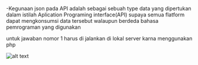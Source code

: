 -Kegunaan json pada API adalah sebagai sebuah type data yang dipertukan dalam istilah Aplication Programing interface(API) supaya semua flatform dapat mengkonsumsi data tersebut walaupun berdeda bahasa pemrograman yang digunakan

untuk jawaban nomor 1 harus di jalankan di lokal server karna menggunakan php

![alt text](https://raw.githubusercontent.com/username/projectname/branch/path/to/img.png)
